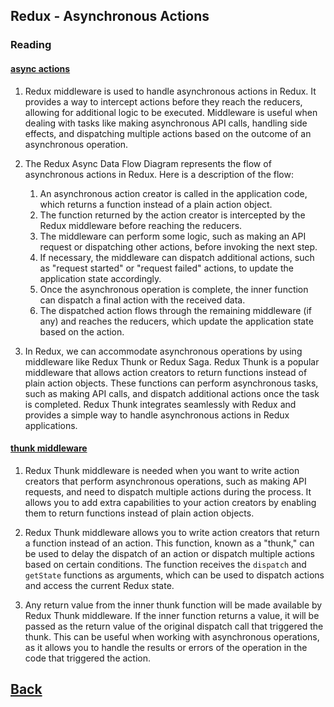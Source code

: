 ## Redux - Asynchronous Actions

### Reading

#### [async actions](https://redux.js.org/advanced/asyncactions)

1. Redux middleware is used to handle asynchronous actions in Redux. It provides a way to intercept actions before they reach the reducers, allowing for additional logic to be executed. Middleware is useful when dealing with tasks like making asynchronous API calls, handling side effects, and dispatching multiple actions based on the outcome of an asynchronous operation.

2. The Redux Async Data Flow Diagram represents the flow of asynchronous actions in Redux. Here is a description of the flow:

   1. An asynchronous action creator is called in the application code, which returns a function instead of a plain action object.
   2. The function returned by the action creator is intercepted by the Redux middleware before reaching the reducers.
   3. The middleware can perform some logic, such as making an API request or dispatching other actions, before invoking the next step.
   4. If necessary, the middleware can dispatch additional actions, such as "request started" or "request failed" actions, to update the application state accordingly.
   5. Once the asynchronous operation is complete, the inner function can dispatch a final action with the received data.
   6. The dispatched action flows through the remaining middleware (if any) and reaches the reducers, which update the application state based on the action.

3. In Redux, we can accommodate asynchronous operations by using middleware like Redux Thunk or Redux Saga. Redux Thunk is a popular middleware that allows action creators to return functions instead of plain action objects. These functions can perform asynchronous tasks, such as making API calls, and dispatch additional actions once the task is completed. Redux Thunk integrates seamlessly with Redux and provides a simple way to handle asynchronous actions in Redux applications.

#### [thunk middleware](https://github.com/reduxjs/redux-thunk)

1. Redux Thunk middleware is needed when you want to write action creators that perform asynchronous operations, such as making API requests, and need to dispatch multiple actions during the process. It allows you to add extra capabilities to your action creators by enabling them to return functions instead of plain action objects.

2. Redux Thunk middleware allows you to write action creators that return a function instead of an action. This function, known as a "thunk," can be used to delay the dispatch of an action or dispatch multiple actions based on certain conditions. The function receives the `dispatch` and `getState` functions as arguments, which can be used to dispatch actions and access the current Redux state.

3. Any return value from the inner thunk function will be made available by Redux Thunk middleware. If the inner function returns a value, it will be passed as the return value of the original dispatch call that triggered the thunk. This can be useful when working with asynchronous operations, as it allows you to handle the results or errors of the operation in the code that triggered the action.

## [Back](../401readingNotes.md)